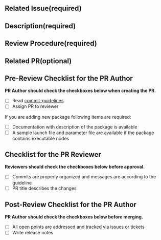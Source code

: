 ## Related Issue(required)

<!-- Link related issue -->

## Description(required)

<!-- Describe what this PR changes. -->

## Review Procedure(required)

<!-- Explain how to review this PR. -->

## Related PR(optional)

<!-- Link related PR -->

## Pre-Review Checklist for the PR Author

**PR Author should check the checkboxes below when creating the PR.**

- [ ] Read [commit-guidelines][commit-guidelines]
- [ ] Assign PR to reviewer

If you are adding new package following items are required:

- [ ] Documentation with description of the package is available
- [ ] A sample launch file and parameter file are available if the package contains executable nodes

## Checklist for the PR Reviewer

**Reviewers should check the checkboxes below before approval.**

- [ ] Commits are properly organized and messages are according to the guideline
- [ ] PR title describes the changes

## Post-Review Checklist for the PR Author

**PR Author should check the checkboxes below before merging.**

- [ ] All open points are addressed and tracked via issues or tickets
- [ ] Write release notes

[commit-guidelines]: https://www.conventionalcommits.org/en/v1.0.0/
[spell-check-dict]: https://github.com/tier4/autoware-spell-check-dict#how-to-contribute
